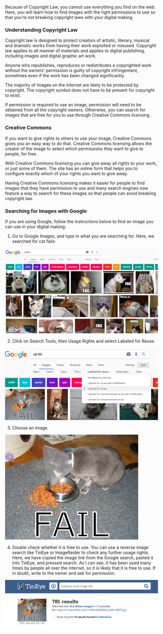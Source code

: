 Because of Copyright Law, you cannot use everything you find on the web. Here, you will learn how to find images with the right permissions to use so that you're not breaking copyright laws with your digital making.

### Understanding Copyright Law

Copyright law is designed to protect creators of artistic, literary, musical and dramatic works from having their work exploited or misused. Copyright law applies to all manner of materials and applies to digital publishing, including images and digital graphic art work.

Anyone who republishes, reproduces or redistributes a copyrighted work without the owners' permission is guilty of copyright infringement, sometimes even if the work has been changed significantly.

The majority of images on the internet are likely to be protected by copyright. The copyright symbol does not have to be present for copyright to exist.

If permission is required to use an image, permission will need to be obtained from all the copyright owners. Otherwise, you can search for images that are free for you to use through Creative Commons licensing.

### Creative Commons

If you want to give rights to others to use your image, Creative Commons gives you an easy way to do that. Creative Commons licensing allows the creator of the image to select which permissions they want to give to people, for free.

With Creative Commons licensing you can give away all rights to your work, or just some of them. The site has an online form that helps you to configure exactly which of your rights you want to give away.

Having Creative Commons licensing makes it easier for people to find images that they have permission to use and many search engines now feature a way to search for these images so that people can avoid breaking copyright law.

### Searching for Images with Google

If you are using Google, follow the instructions below to find an image you can use in your digital making:

1) Go to Google Images, and type in what you are searching for. Here, we searched for cat fails:

![Cat Fail Search](images/catfailsearch.png)

2) Click on Search Tools, then Usage Rights and select Labeled for Reuse.

![Labeled for Reuse](images/labeledforreuse.png)

3) Choose an image.

![Cat Fail](images/catfail.png)

4) Double check whether it is free to use. You can use a reverse image search like TinEye or ImageRaider to check any further usage rights. Here, we have copied the image link from the Google search, pasted it into TinEye, and pressed search. As I can see, it has been used many times by people all over the internet, so it is likely that it is free to use. If in doubt, write to the owner and ask for permission.

![Reverse Search](images/reversesearch.png)
